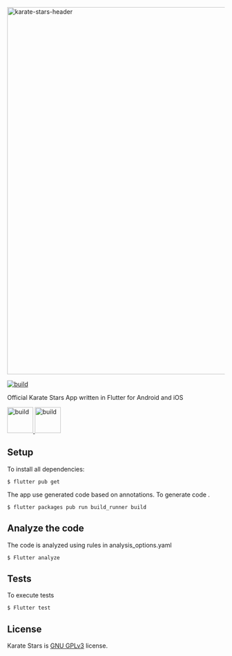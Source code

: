 <img width="851" alt="karate-stars-header" src="https://user-images.githubusercontent.com/5593590/161581626-655a768b-24b9-4348-96e5-34ddfa78a0c2.png">

<a href="https://github.com/xurxodev/karate-stars-app/actions"><img src="https://github.com/xurxodev/karate-stars-app/actions/workflows/ci.yml/badge.svg" alt="build"></a>


Official Karate Stars App written in Flutter for Android and iOS

<a href="https://play.google.com/store/apps/details?id=com.xurxodev.karatestars">
  <img height=60 src="https://user-images.githubusercontent.com/5593590/161578886-7aa98b3e-3fe3-4caa-b29a-46433c3993a1.png" alt="build">
</a>
<a href="https://apps.apple.com/us/app/karate-stars/id1611034977">
  <img height=60 src="https://user-images.githubusercontent.com/5593590/161578894-8deab40a-a061-470b-ba06-76b1c357bb33.png" alt="build">
</a>


## Setup

To install all dependencies:

```
$ flutter pub get
```

The app use generated code based on annotations. To generate code .


```
$ flutter packages pub run build_runner build
```

## Analyze the code

The code is analyzed using rules in analysis_options.yaml

```
$ Flutter analyze
```

## Tests

To execute tests

```
$ Flutter test
```

## License
Karate Stars is [GNU GPLv3](https://github.com/xurxodev/karate-stars-app/blob/master/LICENSE) license.
